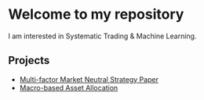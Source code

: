 # Welcome to my repository

I am interested in Systematic Trading & Machine Learning.

## Projects  
- [Multi-factor Market Neutral Strategy Paper](https://arxiv.org/abs/2412.12350#)
- [Macro-based Asset Allocation](https://github.com/georgegkol/Macro-based-Asset-Allocation)  
 

